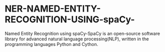 # NER-NAMED-ENTITY-RECOGNITION-USING-spaCy-
Named Entity Recognition using spaCy-SpaCy is an open-source software library for advanced natural language processing(NLP), written in the programming languages Python and Cython.

